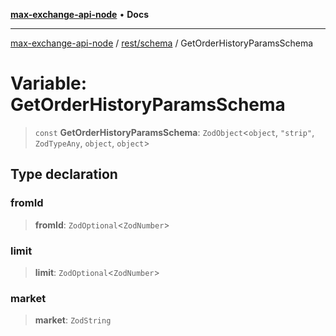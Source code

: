 [**max-exchange-api-node**](../../../README.md) • **Docs**

***

[max-exchange-api-node](../../../modules.md) / [rest/schema](../README.md) / GetOrderHistoryParamsSchema

# Variable: GetOrderHistoryParamsSchema

> `const` **GetOrderHistoryParamsSchema**: `ZodObject`\<`object`, `"strip"`, `ZodTypeAny`, `object`, `object`\>

## Type declaration

### fromId

> **fromId**: `ZodOptional`\<`ZodNumber`\>

### limit

> **limit**: `ZodOptional`\<`ZodNumber`\>

### market

> **market**: `ZodString`
